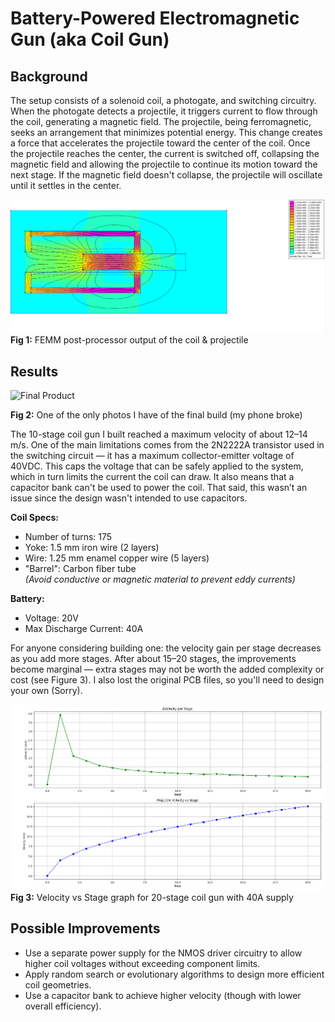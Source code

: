 # Battery-Powered Electromagnetic Gun (aka Coil Gun)

## Background

The setup consists of a solenoid coil, a photogate, and switching circuitry. When the photogate detects a projectile, it triggers current to flow through the coil, generating a magnetic field. The projectile, being ferromagnetic, seeks an arrangement that minimizes potential energy. This change creates a force that accelerates the projectile toward the center of the coil. Once the projectile reaches the center, the current is switched off, collapsing the magnetic field and allowing the projectile to continue its motion toward the next stage. If the magnetic field doesn't collapse, the projectile will oscillate until it settles in the center.

![FEMM Post-processor Output](images/Finite-element-magnetic-methods-output.png)  
<b>Fig 1:</b> FEMM post-processor output of the coil & projectile

## Results

<img src="images/10-stages-finished.png" alt="Final Product" width="400"/>
  
<b>Fig 2:</b> One of the only photos I have of the final build (my phone broke)

The 10-stage coil gun I built reached a maximum velocity of about 12–14 m/s. One of the main limitations comes from the 2N2222A transistor used in the switching circuit — it has a maximum collector-emitter voltage of 40VDC. This caps the voltage that can be safely applied to the system, which in turn limits the current the coil can draw. It also means that a capacitor bank can't be used to power the coil. That said, this wasn’t an issue since the design wasn't intended to use capacitors.

**Coil Specs:**
- Number of turns: 175
- Yoke: 1.5 mm iron wire (2 layers)
- Wire: 1.25 mm enamel copper wire (5 layers)
- "Barrel": Carbon fiber tube  
  _(Avoid conductive or magnetic material to prevent eddy currents)_

**Battery:**
- Voltage: 20V
- Max Discharge Current: 40A

For anyone considering building one: the velocity gain per stage decreases as you add more stages. After about 15–20 stages, the improvements become marginal — extra stages may not be worth the added complexity or cost (see Figure 3). I also lost the original PCB files, so you'll need to design your own (Sorry).

![Velocity vs Stage](images/20-stages-graph.png)  
<b>Fig 3:</b> Velocity vs Stage graph for 20-stage coil gun with 40A supply

## Possible Improvements

- Use a separate power supply for the NMOS driver circuitry to allow higher coil voltages without exceeding component limits.
- Apply random search or evolutionary algorithms to design more efficient coil geometries.
- Use a capacitor bank to achieve higher velocity (though with lower overall efficiency).
